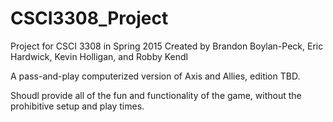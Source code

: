 # CSCI3308_Project
Project for CSCI 3308 in Spring 2015
Created by Brandon Boylan-Peck, Eric Hardwick, Kevin Holligan, and Robby Kendl

A pass-and-play computerized version of Axis and Allies, edition TBD.

Shoudl provide all of the fun and functionality of the game, without the prohibitive setup and play times.
